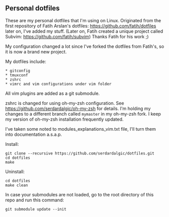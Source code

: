 ## Personal dotfiles

These are my personal dotfiles that I'm using on Linux. Originated from the
first repository of Fatih Arslan's dotfiles: https://github.com/fatih/dotfiles
later on, I've added my stuff. (Later on, Fatih created a unique project called
Subvim: https://github.com/fatih/subvim) Thanks Fatih for his work ;)

My configuration changed a lot since I've forked the dotfiles from Fatih's, so
it is now a brand new project. 

My dotfiles include:

    * gitconfig
    * tmuxconf
    * zshrc
    * vimrc and vim configurations under vim folder

All vim plugins are added as a git submodule.

zshrc is changed for using oh-my-zsh configuration. See
https://github.com/serdardalgic/oh-my-zsh for details. I'm holding my changes to
a different branch called `mymaster` in my oh-my-zsh fork. I keep my version of
oh-my-zsh installation frequently updated.

I've taken some noted to modules_explanations_vim.txt file, I'll turn them into
documentation a.s.a.p. 

Install:

    git clone --recursive https://github.com/serdardalgic/dotfiles.git
    cd dotfiles
    make

Uninstall:

    cd dotfiles
    make clean

In case your submodules are not loaded, go to the root directory of this repo
and run this command:

    git submodule update --init
